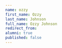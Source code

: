 ```yaml
---
name: ozzy
first_name: Ozzy
last_name: Johnson
full_name: Ozzy Johnson
redirect_from: 
alumni: true
published: false
---
```


